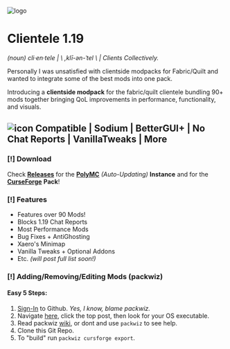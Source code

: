 ![logo](https://i.imgur.com/nT89svp.png)
# Clientele 1.19

*(noun) cli·en·tele |  \ ,klī-ən-ˈtel \  |  Clients Collectively.*

Personally I was unsatisfied with clientside modpacks for Fabric/Quilt and wanted to integrate some of the best mods into one pack.

Introducing a **clientside modpack** for the fabric/quilt clientele bundling 90+ mods together bringing QoL improvements in performance, functionality, and visuals. 

## ![icon](https://i.imgur.com/fqoLqnn.png) Compatible | Sodium | BetterGUI+ | No Chat Reports | VanillaTweaks | More

### [!] Download 
Check [**Releases**](https://github.com/utsur0/clientele/releases) for the [**PolyMC**](https://polymc.org/download/) *(Auto-Updating)* **Instance** and for the [**CurseForge**](https://thumbs.gfycat.com/VapidIllBonobo-max-1mb.gif) **Pack**! 

### [!] Features
- Features over 90 Mods!
- Blocks 1.19 Chat Reports
- Most Performance Mods
- Bug Fixes + AntiGhosting
- Xaero's Minimap
- Vanilla Tweaks + Optional Addons
- Etc. _(will post full list soon!)_

### [!] Adding/Removing/Editing Mods (packwiz)

#### Easy 5 Steps:
1. [Sign-In](https://github.com/login) to Github. *Yes, I know, blame packwiz.*
2. Navigate [here](https://github.com/packwiz/packwiz/actions/workflows/go.yml), click the top post, then look for your OS executable.
3. Read packwiz [wiki](https://packwiz.infra.link/tutorials/creating/getting-started/), or dont and use `packwiz` to see help.
4. Clone this Git Repo.
5. To "build" run `packwiz cursforge export`.
